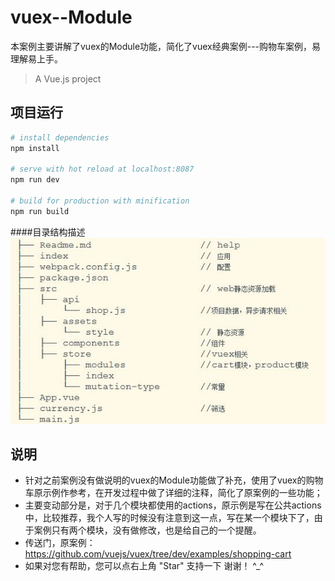 # vuex--Module
本案例主要讲解了vuex的Module功能，简化了vuex经典案例---购物车案例，易理解易上手。

> A Vue.js project

## 项目运行

``` bash
# install dependencies
npm install

# serve with hot reload at localhost:8087
npm run dev

# build for production with minification
npm run build
```
####目录结构描述
<img src="https://github.com/seven77Zhou/vuex-Module-shopCart-forBeginner/blob/master/list.jpg	"/>
		

## 说明

* 针对之前案例没有做说明的vuex的Module功能做了补充，使用了vuex的购物车原示例作参考，在开发过程中做了详细的注释，简化了原案例的一些功能；
* 主要变动部分是，对于几个模块都使用的actions，原示例是写在公共actions中，比较推荐，我个人写的时候没有注意到这一点，写在某一个模块下了，由于案例只有两个模块，没有做修改，也是给自己的一个提醒。
* 传送门，原案例：https://github.com/vuejs/vuex/tree/dev/examples/shopping-cart
* 如果对您有帮助，您可以点右上角 "Star" 支持一下 谢谢！ ^_^

